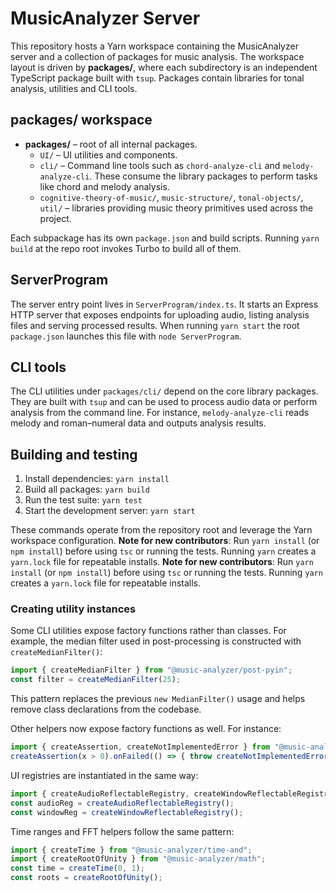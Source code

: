 # MusicAnalyzer Server

This repository hosts a Yarn workspace containing the MusicAnalyzer server and a
collection of packages for music analysis.  The workspace layout is driven by
**packages/**, where each subdirectory is an independent TypeScript package
built with `tsup`.  Packages contain libraries for tonal analysis, utilities and
CLI tools.

## packages/ workspace

- **packages/** – root of all internal packages.
  - `UI/` – UI utilities and components.
  - `cli/` – Command line tools such as `chord-analyze-cli` and
    `melody-analyze-cli`.  These consume the library packages to perform tasks
    like chord and melody analysis.
  - `cognitive-theory-of-music/`, `music-structure/`, `tonal-objects/`, `util/`
    – libraries providing music theory primitives used across the project.

Each subpackage has its own `package.json` and build scripts.  Running `yarn
build` at the repo root invokes Turbo to build all of them.

## ServerProgram

The server entry point lives in `ServerProgram/index.ts`.  It starts an Express
HTTP server that exposes endpoints for uploading audio, listing analysis files
and serving processed results.  When running `yarn start` the root `package.json`
launches this file with `node ServerProgram`.

## CLI tools

The CLI utilities under `packages/cli/` depend on the core library packages.
They are built with `tsup` and can be used to process audio data or perform
analysis from the command line.  For instance, `melody-analyze-cli` reads melody
and roman–numeral data and outputs analysis results.

## Building and testing

1. Install dependencies: `yarn install`
2. Build all packages: `yarn build`
3. Run the test suite: `yarn test`
4. Start the development server: `yarn start`

These commands operate from the repository root and leverage the Yarn workspace
configuration.
**Note for new contributors**: Run `yarn install` (or `npm install`) before using `tsc` or running the tests. Running `yarn` creates a `yarn.lock` file for repeatable installs.
**Note for new contributors**: Run `yarn install` (or `npm install`) before using `tsc` or running the tests. Running `yarn` creates a `yarn.lock` file for repeatable installs.

### Creating utility instances

Some CLI utilities expose factory functions rather than classes. For example,
the median filter used in post-processing is constructed with
`createMedianFilter()`:

```ts
import { createMedianFilter } from "@music-analyzer/post-pyin";
const filter = createMedianFilter(25);
```

This pattern replaces the previous `new MedianFilter()` usage and helps remove
class declarations from the codebase.

Other helpers now expose factory functions as well. For instance:

```ts
import { createAssertion, createNotImplementedError } from "@music-analyzer/stdlib";
createAssertion(x > 0).onFailed(() => { throw createNotImplementedError(); });
```

UI registries are instantiated in the same way:

```ts
import { createAudioReflectableRegistry, createWindowReflectableRegistry } from "@music-analyzer/view";
const audioReg = createAudioReflectableRegistry();
const windowReg = createWindowReflectableRegistry();
```

Time ranges and FFT helpers follow the same pattern:

```ts
import { createTime } from "@music-analyzer/time-and";
import { createRootOfUnity } from "@music-analyzer/math";
const time = createTime(0, 1);
const roots = createRootOfUnity();
```
